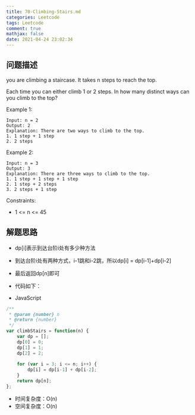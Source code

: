 ```yaml
---
title: 70-Climbing-Stairs.md
categories: Leetcode
tags: Leetcode
comment: true
mathjax: false
date: 2021-04-24 23:02:34
---
```


## 问题描述
you are climbing a staircase. It takes n steps to reach the top.

Each time you can either climb 1 or 2 steps. In how many distinct ways can you climb to the top?

 
<!--more-->
Example 1:
```
Input: n = 2
Output: 2
Explanation: There are two ways to climb to the top.
1. 1 step + 1 step
2. 2 steps
```

Example 2:
```
Input: n = 3
Output: 3
Explanation: There are three ways to climb to the top.
1. 1 step + 1 step + 1 step
2. 1 step + 2 steps
3. 2 steps + 1 step
``` 

Constraints:
- 1 <= n <= 45

## 解题思路

- dp[i]表示到达台阶i处有多少种方法
- 到达台阶i处有两种方式，i-1跳和i-2跳，所以dp[i] = dp[i-1]+dp[i-2]
- 最后返回dp[n]即可

- 代码如下：

- JavaScript

```JavaScript
/**
 * @param {number} n
 * @return {number}
 */
var climbStairs = function(n) {
    var dp = [];
    dp[0] = 0;
    dp[1] = 1;
    dp[2] = 2;
    
    for (var i = 3; i <= n; i++) {
        dp[i] = dp[i-1] + dp[i-2];
    }
    return dp[n];
};

```


- 时间复杂度：O(n)
- 空间复杂度：O(n)

